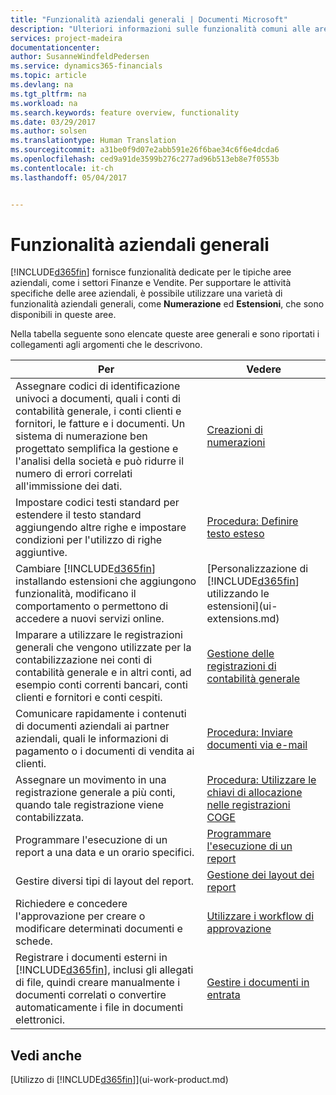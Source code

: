 ```yaml
---
title: "Funzionalità aziendali generali | Documenti Microsoft"
description: "Ulteriori informazioni sulle funzionalità comuni alle aree aziendali in Dynamics 365 for Financials"
services: project-madeira
documentationcenter: 
author: SusanneWindfeldPedersen
ms.service: dynamics365-financials
ms.topic: article
ms.devlang: na
ms.tgt_pltfrm: na
ms.workload: na
ms.search.keywords: feature overview, functionality
ms.date: 03/29/2017
ms.author: solsen
ms.translationtype: Human Translation
ms.sourcegitcommit: a31be0f9d07e2abb591e26f6bae34c6f6e4dcda6
ms.openlocfilehash: ced9a91de3599b276c277ad96b513eb8e7f0553b
ms.contentlocale: it-ch
ms.lasthandoff: 05/04/2017


---
```

# <a name="general-business-functionality"></a>Funzionalità aziendali generali
[!INCLUDE[d365fin](includes/d365fin_md.md)] fornisce funzionalità dedicate per le tipiche aree aziendali, come i settori Finanze e Vendite. Per supportare le attività specifiche delle aree aziendali, è possibile utilizzare una varietà di funzionalità aziendali generali, come **Numerazione** ed **Estensioni**, che sono disponibili in queste aree.

Nella tabella seguente sono elencate queste aree generali e sono riportati i collegamenti agli argomenti che le descrivono.

| Per | Vedere |
| --- | --- |
| Assegnare codici di identificazione univoci a documenti, quali i conti di contabilità generale, i conti clienti e fornitori, le fatture e i documenti. Un sistema di numerazione ben progettato semplifica la gestione e l'analisi della società e può ridurre il numero di errori correlati all'immissione dei dati. |[Creazioni di numerazioni](ui-create-number-series.md) |
| Impostare codici testi standard per estendere il testo standard aggiungendo altre righe e impostare condizioni per l'utilizzo di righe aggiuntive. |[Procedura: Definire testo esteso](ui-how-define-ext-text.md) |
| Cambiare [!INCLUDE[d365fin](includes/d365fin_md.md)] installando estensioni che aggiungono funzionalità, modificano il comportamento o permettono di accedere a nuovi servizi online. |[Personalizzazione di [!INCLUDE[d365fin](includes/d365fin_md.md)] utilizzando le estensioni](ui-extensions.md) |
| Imparare a utilizzare le registrazioni generali che vengono utilizzate per la contabilizzazione nei conti di contabilità generale e in altri conti, ad esempio conti correnti bancari, conti clienti e fornitori e conti cespiti. |[Gestione delle registrazioni di contabilità generale](ui-work-general-journals.md) |
| Comunicare rapidamente i contenuti di documenti aziendali ai partner aziendali, quali le informazioni di pagamento o i documenti di vendita ai clienti. |[Procedura: Inviare documenti via e-mail](ui-how-send-documents-email.md) |
| Assegnare un movimento in una registrazione generale a più conti, quando tale registrazione viene contabilizzata. |[Procedura: Utilizzare le chiavi di allocazione nelle registrazioni COGE](ui-how-use-allocation-keys-general-journals.md) |
| Programmare l'esecuzione di un report a una data e un orario specifici. |[Programmare l'esecuzione di un report](ui-schedule-report.md) |
| Gestire diversi tipi di layout del report. |[Gestione dei layout dei report](ui-manage-report-layouts.md) |
| Richiedere e concedere l'approvazione per creare o modificare determinati documenti e schede. |[Utilizzare i workflow di approvazione](across-how-use-approval-workflows.md) |
| Registrare i documenti esterni in [!INCLUDE[d365fin](includes/d365fin_md.md)], inclusi gli allegati di file, quindi creare manualmente i documenti correlati o convertire automaticamente i file in documenti elettronici. |[Gestire i documenti in entrata](across-income-documents.md) |

## <a name="see-also"></a>Vedi anche
[Utilizzo di [!INCLUDE[d365fin](includes/d365fin_md.md)]](ui-work-product.md)

